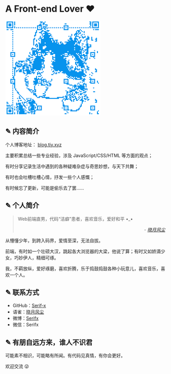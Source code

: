 # A Front-end Lover :heart:

[![微信号：Serifx](/assets/images/qrcode_subscribe.png "扫描二维码与我相识")](//blog.tiy.xyz/)

## ✎ 内容简介

个人博客地址： [blog.tiy.xyz](//blog.tiy.xyz/)

主要积累总结一些专业经验，涉及 JavaScript/CSS/HTML 等方面的观点；

有时分享记录生活中遇到的各种疑难杂症与奇思妙想，与天下共舞；

有时也会吐槽吐槽心情，抒发一些个人感慨；

有时候忘了更新，可能是偷乐去了罢……

## ✎ 个人简介

> Web前端直男，代码“洁癖”患者，喜欢音乐，爱好和平 •_•
> <div style="text-align: right; font-style: italic;">- <a target="_blank" href="//weibo.com/serifx">晓月风尘</a></div>

从懵懂少年，到跨入码界，爱情至深，无法自拔。

前端，有时如一个壮硕大汉，跳起各大浏览器的大梁，他说了算；有时又如娇滴少女，巧妙伊人，精细可琢。

我，不羁放纵，爱好琢磨，喜欢折腾，乐于捣鼓捣鼓各种小玩意儿，喜欢音乐，喜欢一个人。

## ✎ 联系方式

- GitHub：[Serif-x](//github.com/serif-x)
- 语雀：[晓月风尘](//www.yuque.com/serifx)
- 微博：[Serifx](//weibo.com/serifx)
- 微信：Serifx

## ✎ 有朋自远方来，谁人不识君

可能素不相识，可能略有所闻。有代码见真情，有你会更好。

欢迎交流 :stuck_out_tongue_winking_eye:
